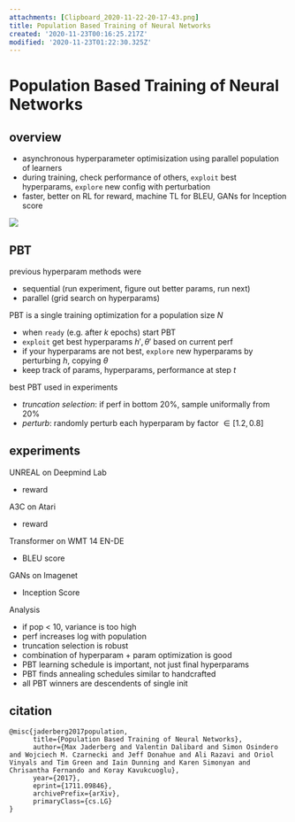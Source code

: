 ```yaml
---
attachments: [Clipboard_2020-11-22-20-17-43.png]
title: Population Based Training of Neural Networks
created: '2020-11-23T00:16:25.217Z'
modified: '2020-11-23T01:22:30.325Z'
---
```


# Population Based Training of Neural Networks

## overview

- asynchronous hyperparameter optimisization using parallel population of learners
- during training, check performance of others, `exploit` best hyperparams, `explore` new config with perturbation
- faster, better on RL for reward, machine TL for BLEU, GANs for Inception score

![](@attachment/Clipboard_2020-11-22-20-17-43.png)

## PBT

previous hyperparam methods were 
- sequential (run experiment, figure out better params, run next)
- parallel (grid search on hyperparams)

PBT is a single training optimization for a population size $N$
- when `ready` (e.g. after $k$ epochs) start PBT
- `exploit` get best hyperparams $h',\theta'$ based on current perf 
- if your hyperparams are not best, `explore` new hyperparams by perturbing $h$, copying $\theta$
- keep track of params, hyperparams, performance at step $t$

best PBT used in experiments
- *truncation selection*: if perf in bottom 20\%, sample uniformally from 20\%
- *perturb*: randomly perturb each hyperparam by factor $\in [1.2,0.8]$

## experiments

UNREAL on Deepmind Lab 
- reward

A3C on Atari
- reward

Transformer on WMT 14 EN-DE
- BLEU score

GANs on Imagenet
- Inception Score

Analysis
- if pop < 10, variance is too high
- perf increases log with population
- truncation selection is robust
- combination of hyperparam + param optimization is good
- PBT learning schedule is important, not just final hyperparams
- PBT finds annealing schedules similar to handcrafted
- all PBT winners are descendents of single init

## citation

```
@misc{jaderberg2017population,
      title={Population Based Training of Neural Networks}, 
      author={Max Jaderberg and Valentin Dalibard and Simon Osindero and Wojciech M. Czarnecki and Jeff Donahue and Ali Razavi and Oriol Vinyals and Tim Green and Iain Dunning and Karen Simonyan and Chrisantha Fernando and Koray Kavukcuoglu},
      year={2017},
      eprint={1711.09846},
      archivePrefix={arXiv},
      primaryClass={cs.LG}
}
```
